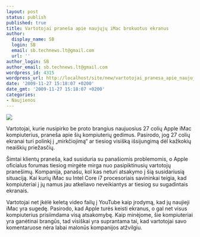 ```yaml
---
layout: post
status: publish
published: true
title: Vartotojai praneša apie naujųjų iMac brokuotus ekranus
author:
  display_name: SB
  login: SB
  email: sb.technews.lt@gmail.com
  url: ''
author_login: SB
author_email: sb.technews.lt@gmail.com
wordpress_id: 4315
wordpress_url: http://localhost/site/new/vartotojai_pranesa_apie_naujuju_imac_brokuotus_ekranus/
date: '2009-11-27 15:18:07 +0200'
date_gmt: '2009-11-27 15:18:07 +0200'
categories:
- Naujienos
---
```

<div class="imgright"><img src="http://t3.gstatic.com/images?q=tbn:iwMby3s-lhR84M:http://www.maclife.com/files/u12635/27inchiMac_large.jpg"  /></div>
<p>Vartotojai, kurie nusipirko be proto brangius naujuosius 27 colių Apple iMac kompiuterius, praneša apie šių kompiuterių gedimus. Pasirodo, jog 27 colių ekranai turi polinkį į „mirkčiojimą“ ar tiesiog visišką išsijungimą dėl kažkokių neaiškių priežasčių.</p>
<p>Šimtai klientų praneša, kad susiduria su panašiomis problemomis, o Apple oficialus forumas tiesiog mirgėte mirga nuo pasipiktinusių vartotojų pranešimų. Kompanija, panašu, kol kas neturi atsakymo į šią susidariusią situaciją. Kai kurių iMac su Intel Core i7 procesoriais savininkai teigia, kad kompiuteriai į jų namus jau atkeliavo neveikiantys ar tiesiog su sugadintais ekranais.</p>
<p>Vartotojai net įkėlė keletą video failų į YouTube kaip įrodymą, kad jų naujieji iMac yra sugedę. Pasirodo, kad Apple turės keisti ekranus, o gal net visus kompiuterius prisiimdama visą atsakomybę. Kaip minėjome, šie kompiuteriai yra ganėtinai brangūs, tad visiškai yra suprantama tai, kad vartotojai savo komentaruose nėra labai malonūs kompanijos atžvilgiu.</p>
<p><object width="560" height="340"><param name="movie" value="http://www.youtube.com/v/SjOxlxVz5Os&hl=en_GB&fs=1&"></param><param name="allowFullScreen" value="true"></param><param name="allowscriptaccess" value="always"></param><embed src="http://www.youtube.com/v/SjOxlxVz5Os&hl=en_GB&fs=1&" type="application/x-shockwave-flash" allowscriptaccess="always" allowfullscreen="true" width="560" height="340"></embed></object></p>
<p></p>
